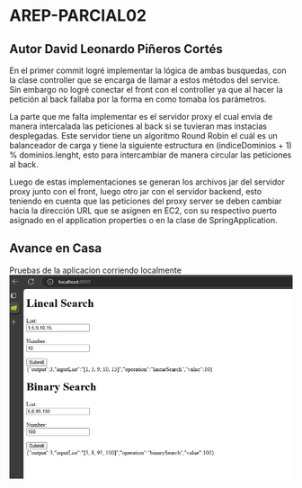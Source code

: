 # AREP-PARCIAL02
## Autor David Leonardo Piñeros Cortés

En el primer commit logré implementar la lógica de ambas busquedas, con la clase controller que se encarga de llamar a estos métodos del service.
Sin embargo no logré conectar el front con el controller ya que al hacer la petición al back fallaba por la forma en como tomaba
los parámetros.

La parte que me falta implementar es el servidor proxy el cual envía de manera intercalada las peticiones al back si se tuvieran mas instacias
desplegadas. Este servidor tiene un algoritmo Round Robin el cuál es un balanceador de carga y tiene la siguiente estructura en 
(indiceDominios + 1) % dominios.lenght, esto para intercambiar de manera circular las peticiones al back. 

Luego de estas implementaciones se generan los archivos jar del servidor proxy junto con el front, luego otro jar con el servidor backend, esto
teniendo en cuenta que las peticiones del proxy server se deben cambiar hacia la dirección URL que se asignen en EC2, con su respectivo puerto
asignado en el application properties o en la clase de SpringApplication.

## Avance en Casa
Pruebas de la aplicacion corriendo localmente
![](img/01.PNG)


